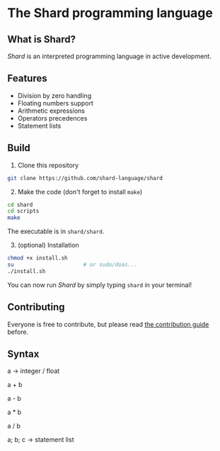 # The Shard programming language

## What is Shard?
*Shard* is an interpreted programming language in active development.

## Features
- Division by zero handling
- Floating numbers support
- Arithmetic expressions
- Operators precedences
- Statement lists

## Build
1. Clone this repository
```bash
git clone https://github.com/shard-language/shard
```

2. Make the code (don't forget to install `make`)
```bash
cd shard
cd scripts
make
```
The executable is in `shard/shard`.

3. (optional) Installation
```bash
chmod +x install.sh
su                      # or sudo/doas...
./install.sh
```
You can now run *Shard* by simply typing `shard` in your terminal!

## Contributing
Everyone is free to contribute, but please read [the contribution guide](CONTRIBUTING.md) before.

## Syntax
a                           -> integer / float

a + b

a - b

a * b

a / b

a; b; c                     -> statement list